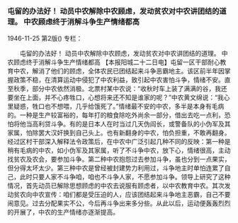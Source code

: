 ### 屯留的办法好！  动员中农解除中农顾虑，发动贫农对中农讲团结的道理。  中农顾虑终于消解斗争生产情绪都高

1946-11-25
第2版()
专栏：

　　屯留的办法好！
    动员中农解除中农顾虑，发动贫农对中农讲团结的道理。
    中农顾虑终于消解斗争生产情绪都高
    【本报阳城二十二日电】屯留一区干部耐心教育中农，解消了他们的顾虑，全体农民已团结起来斗争恶霸地主。该区前半年因掌握政策不稳，在清算运动中侵犯了中农利益，致引起中农害怕斗争，情绪不安。直至秋季，部分中农依然消极。北票村某中农说：“收秋时车上装了满满的谷，我还要坐在上面，并不心疼牲口，心想将来还不知是谁家的呢？”中农黄文绵说：“我心里疑惑，牲口也不想喂，几乎给饿死了。”情绪最不安的中农，多半是本身有毛病的。一种是生产较富裕的，每年打的粮食除吃外尚余一部分，借出去吃一点利，恐怕将他当高利贷斗争。有的是日本人在时当过几天伪阎长，或警备队的小伪军及其家属，怕除罢大汉奸换到自己头上。也有新翻身的中农，怕负担重，不敢再翻身。经过区村干部深入解释法令政策后，在中农中广泛引起几种不同的反映：第一种是稍有毛病的中农，如小伪军及其家属，听了不斗争中农，放下心，情绪很高，主动找贫农及农会，要参加斗争。第二种中农抱怨过去参加斗争，虽也分到一点果实，但分得太坏太少。第三种中农是曾经被封建势力利用过，斗争地主时单怕连累了自己，此时只要人家不斗争咱，咱也不斗争人家，不愿参加斗争。领导上研究了这种情况，首先动员已解除思想顾虑的中农去说服有顾虑者，以中农教育中农。其次发动贫农向中农宣传：咱们都是受压迫的人，应该团结起来斗争地主恶霸，自己不要闹意见。过去分配果实不公，今后再斗争出来多分些。从此以后，运动便轰轰烈烈的开展了，中农的生产情绪亦逐渐提高。
